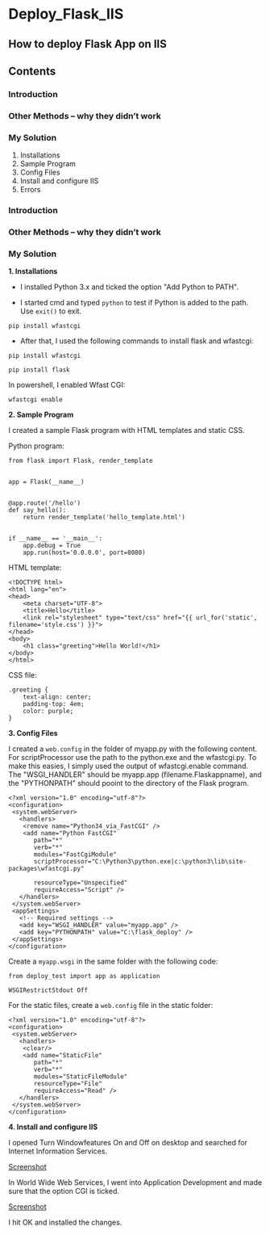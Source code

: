 # Deploy_Flask_IIS
## How to deploy Flask App on IIS

## Contents

### Introduction
### Other Methods – why they didn’t work
### My Solution
1. Installations
2. Sample Program
3. Config Files
4. Install and configure IIS
5. Errors


### Introduction
### Other Methods – why they didn’t work
### My Solution
**1. Installations**
- I installed Python 3.x and ticked the option "Add Python to PATH".

- I started cmd and typed `python` to test if Python is added to the path. Use `exit()` to exit.

```pip install wfastcgi```

- After that, I used the following commands to install flask and wfastcgi:

```pip install wfastcgi```

```pip install flask```

In powershell, I enabled Wfast CGI:

```wfastcgi enable```

**2. Sample Program**

I created a sample Flask program with HTML templates and static CSS.

Python program:

```
from flask import Flask, render_template


app = Flask(__name__)


@app.route('/hello')
def say_hello():
    return render_template('hello_template.html')


if __name__ == '__main__':
    app.debug = True
    app.run(host='0.0.0.0', port=8080)
```  

HTML template:

```
<!DOCTYPE html>
<html lang="en">
<head>
    <meta charset="UTF-8">
    <title>Hello</title>
    <link rel="stylesheet" type="text/css" href="{{ url_for('static', filename='style.css') }}">
</head>
<body>
    <h1 class="greeting">Hello World!</h1>
</body>
</html>
```  

CSS file:

```  
.greeting {
    text-align: center;
    padding-top: 4em;
    color: purple;
}
```  


**3. Config Files**

I created a `web.config` in the folder of myapp.py with the following content. For scriptProcessor use the path to the python.exe and
the wfastcgi.py. To make this easies, I simply used the output of wfastcgi.enable command. The "WSGI_HANDLER" should be myapp.app (filename.Flaskappname), and the "PYTHONPATH" should pooint to the directory of the Flask program.

```
<?xml version="1.0" encoding="utf-8"?>
<configuration>
 <system.webServer>
   <handlers>
    <remove name="Python34_via_FastCGI" />
    <add name="Python FastCGI"
       path="*"
       verb="*"
       modules="FastCgiModule"
       scriptProcessor="C:\Python3\python.exe|c:\python3\lib\site-packages\wfastcgi.py"

       resourceType="Unspecified"
       requireAccess="Script" />
   </handlers>
 </system.webServer>
 <appSettings>
   <!-- Required settings -->
   <add key="WSGI_HANDLER" value="myapp.app" />
   <add key="PYTHONPATH" value="C:\flask_deploy" />
 </appSettings>
</configuration>
```

Create a `myapp.wsgi` in the same folder with the following code: 

```
from deploy_test import app as application

WSGIRestrictStdout Off
```

For the static files, create a `web.config` file in the static folder:

```
<?xml version="1.0" encoding="utf-8"?>
<configuration>
 <system.webServer>
   <handlers>
    <clear/>
    <add name="StaticFile"
       path="*"
       verb="*"
       modules="StaticFileModule"
       resourceType="File"
       requireAccess="Read" />
   </handlers>
 </system.webServer>
</configuration>
```

**4. Install and configure IIS**

I opened Turn Windowfeatures On and Off on desktop and searched for Internet Information Services. 

[Screenshot](Path)

In World Wide Web Services, I went into Application Development and made sure that the option CGI is ticked. 

[Screenshot](Path)

I hit OK and installed the changes.


